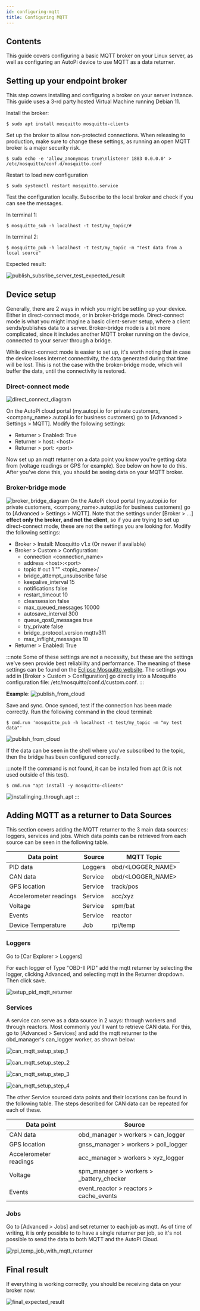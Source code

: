 ```yaml
---
id: configuring-mqtt
title: Configuring MQTT
---
```


## Contents
This guide covers configuring a basic MQTT broker on your Linux server, as well as configuring an AutoPi device to use MQTT as a data returner. 

## Setting up your endpoint broker
This step covers installing and configuring a broker on your server instance. This guide uses a 3-rd party hosted Virtual Machine running Debian 11.

Install the broker:
    
    $ sudo apt install mosquitto mosquitto-clients

Set up the broker to allow non-protected connections. When releasing to production, make sure to change these settings, as running an open MQTT broker is a major security risk.
    
    $ sudo echo -e 'allow_anonymous true\nlistener 1883 0.0.0.0' > /etc/mosquitto/conf.d/mosquitto.conf

Restart to load new configuration
    
    $ sudo systemctl restart mosquitto.service

Test the configuration locally. Subscribe to the local broker and check if you can see the messages.

In terminal 1:

    $ mosquitto_sub -h localhost -t test/my_topic/#

In terminal 2:

    $ mosquitto_pub -h localhost -t test/my_topic -m "Test data from a local source"

Expected result:

![publish_subsribe_server_test_expected_result](/img/guides/configuring_MQTT/pub_sub_server_test.png)

## Device setup

Generally, there are 2 ways in which you might be setting up your device. Either in direct-connect mode, or in broker-bridge mode. Direct-connect mode is what you might imagine a basic client-server setup, where a client sends/publishes data to a server. Broker-bridge mode is a bit more complicated, since it includes another MQTT broker running on the device, connected to your server through a bridge.

While direct-connect mode is easier to set up, it's worth noting that in case the device loses internet connectivity, the data generated during that time will be lost. This is not the case with the broker-bridge mode, which will buffer the data, until the connectivity is restored.


### Direct-connect mode
![direct_connect_diagram](/img/guides/configuring_MQTT/direct-connect_diagram.png)

On the AutoPi cloud portal (my.autopi.io for private customers, <company_name>.autopi.io for business customers) go to [Advanced > Settings > MQTT]. Modify the following settings:

- Returner > Enabled: True
- Returner > host: <host\>
- Returner > port: <port\>

Now set up an mqtt returner on a data point you know you're getting data from (voltage readings or GPS for example). See below on how to do this. After you've done this, you should be seeing data on your MQTT broker. 

### Broker-bridge mode
![broker_bridge_diagram](/img/guides/configuring_MQTT/broker-bridge_diagram.png)
On the AutoPi cloud portal (my.autopi.io for private customers, <company_name>.autopi.io for business customers) go to [Advanced > Settings > MQTT]. Note that the settings under [Broker > ...] **effect only the broker, and not the client**, so if you are trying to set up direct-connect mode, these are not the settings you are looking for. Modify the following settings:

- Broker > Install: Mosquitto v1.x  (Or newer if available)
- Broker > Custom > Configuration:
    - connection <connection_name>
    - address <host\>:<port\>
    - topic # out 1 "" <topic_name\>/
    - bridge_attempt_unsubscribe false
    - keepalive_interval 15
    - notifications false
    - restart_timeout 10
    - cleansession false
    - max_queued_messages 10000
    - autosave_interval 300
    - queue_qos0_messages true
    - try_private false
    - bridge_protocol_version mqttv311
    - max_inflight_messages 10
- Returner > Enabled: True

:::note
Some of these settings are not a necessity, but these are the settings we've seen provide best reliability and performance. The meaning of these settings can be found on the [Eclipse Mosquitto website](https://mosquitto.org/man/mosquitto-conf-5.html). The settings you add in [Broker > Custom > Configuration] go directly into a Mosquitto configuration file: /etc/mosquitto/conf.d/custom.conf.
:::

**Example**:
![publish_from_cloud](/img/guides/configuring_MQTT/mqtt_settings_example.png)

Save and sync. Once synced, test if the connection has been made correctly. Run the following command in the cloud terminal:

    $ cmd.run 'mosquitto_pub -h localhost -t test/my_topic -m "my test data"' 


![publish_from_cloud](/img/guides/configuring_MQTT/pub_from_cloud.png)

If the data can be seen in the shell where you've subscribed to the topic, then the bridge has been configured correctly.

:::note
If the command is not found, it can be installed from apt (it is not used outside of this test).

    $ cmd.run "apt install -y mosquitto-clients"

![installinging_through_apt](/img/guides/configuring_MQTT/installing_mosq_clients.png)
:::

## Adding MQTT as a returner to Data Sources

This section covers adding the MQTT returner to the 3 main data sources: loggers, services and jobs. Which data points can be retrieved from each source can be seen in the following table.

| **Data point**         | **Source** |**MQTT Topic**      |
|------------------------|------------|--------------------|
| PID data               | Loggers    |obd/<LOGGER_NAME\>  |
| CAN data               | Service    |obd/<LOGGER_NAME\>  |
| GPS location           | Service    |track/pos           |
| Accelerometer readings | Service    |acc/xyz             |
| Voltage                | Service    |spm/bat             |
| Events                 | Service    |reactor             |
| Device Temperature     | Job        |rpi/temp            |

### Loggers

Go to [Car Explorer > Loggers]

For each logger of Type "OBD-II PID" add the mqtt returner by selecting the logger, clicking Advanced, and selecting mqtt in the Returner dropdown. Then click save.

![setup_pid_mqtt_returner](/img/guides/configuring_MQTT/pid_mqtt_setup.png)

### Services
A service can serve as a data source in 2 ways: through workers and through reactors. Most commonly you'll want to retrieve CAN data. For this, go to [Advanced > Services] and add the mqtt returner to the obd_manager's can_logger worker, as shown below:

![can_mqtt_setup_step_1](/img/guides/configuring_MQTT/can_mqtt_setup_1.png)

![can_mqtt_setup_step_2](/img/guides/configuring_MQTT/can_mqtt_setup_2.png)

![can_mqtt_setup_step_3](/img/guides/configuring_MQTT/can_mqtt_setup_3.png)

![can_mqtt_setup_step_4](/img/guides/configuring_MQTT/can_mqtt_setup_4.png)

The other Service sourced data points and their locations can be found in the following table. The steps described for CAN data can be repeated for each of these.

| **Data point**         | **Source**                               |
|------------------------|------------------------------------------|
| CAN data               | obd_manager > workers > can_logger       |
| GPS location           | gnss_manager > workers > poll_logger     |
| Accelerometer readings | acc_manager > workers > xyz_logger       |
| Voltage                | spm_manager > workers > _battery_checker |
| Events                 | event_reactor > reactors > cache_events  |

### Jobs
Go to [Advanced > Jobs] and set returner to each job as mqtt. As of time of writing, it is only possible to to have a single returner per job, so it's not possible to send the data to both MQTT and the AutoPi Cloud.

![rpi_temp_job_with_mqtt_returner](/img/guides/configuring_MQTT/rpi_temp_job_with_mqtt_returner.png)

## Final result

If everything is working correctly, you should be receiving data on your broker now:

![final_expected_result](/img/guides/configuring_MQTT/final_result.png)


